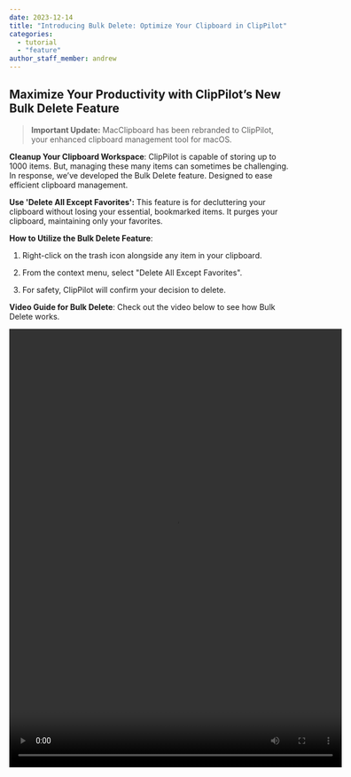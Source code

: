 ```yaml
---
date: 2023-12-14
title: "Introducing Bulk Delete: Optimize Your Clipboard in ClipPilot"
categories:
  - tutorial
  - "feature"
author_staff_member: andrew
---
```


## Maximize Your Productivity with ClipPilot’s New Bulk Delete Feature

> **Important Update:** MacClipboard has been rebranded to ClipPilot, your enhanced clipboard management tool for macOS.

**Cleanup Your Clipboard Workspace**: ClipPilot is capable of storing up to 1000 items. But, managing these many items can sometimes be challenging. In response, we’ve developed the Bulk Delete feature. Designed to ease efficient clipboard management.

**Use 'Delete All Except Favorites':** This feature is for decluttering your clipboard without losing your essential, bookmarked items. It purges your clipboard, maintaining only your favorites.

**How to Utilize the Bulk Delete Feature**:

1. Right-click on the trash icon alongside any item in your clipboard.

2. From the context menu, select "Delete All Except Favorites".

3. For safety, ClipPilot will confirm your decision to delete.

**Video Guide for Bulk Delete**: Check out the video below to see how Bulk Delete works.

<video width="600" height="790" controls>

  <source src="/images/delete_all.mp4" type="video/mp4">
  Your browser does not support the video tag.
</video>
